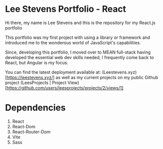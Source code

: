 # Lee Stevens Portfolio - React

Hi there, my name is Lee Stevens and this is the repository for my React.js portfolio

This portfolio was my first project with using a library or framework and introduced me to the wonderous world of JavaScript's capabilities.

Since, developing this portfolio, I moved over to MEAN full-stack having developed the essential web dev skills needed, I frequently come back to React, but Angular is my focus.

You can find the latest deployment available at: (Leestevens.xyz)[https://leestevens.xyz/] as well as my current projects on my public Github project (LeesProjects | Project View)[https://github.com/users/leesprojects/projects/2/views/1]

# Dependencies
<ol>
<li>React</li>
<li>React-Dom</li>
<li>React-Router-Dom</li>
<li>Vite</li>
<li>Sass</li>
</ol>
